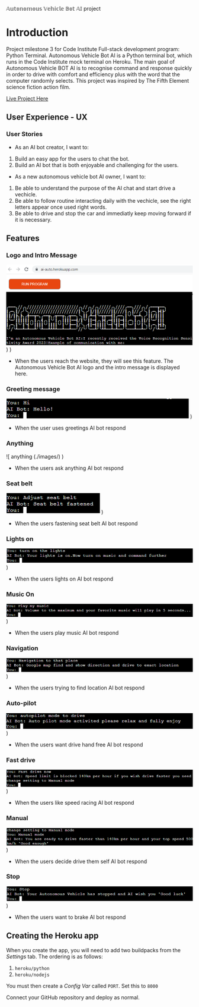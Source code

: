 𝔸𝕦𝕥𝕠𝕟𝕠𝕞𝕠𝕦𝕤 𝕍𝕖𝕙𝕚𝕔𝕝𝕖 𝔹𝕠𝕥 𝔸𝕀
project


# Introduction

Project milestone 3 for Code Institute Full-stack development program: Python Terminal.
Autonomous Vehicle Bot AI is a Python terminal bot, which runs in the Code Institute mock terminal on Heroku. The main goal of Autonomous Vehicle BOT AI is to recognise command and response quickly  in order to drive with comfort and efficiency plus with the word that the computer randomly selects. This project was inspired by The Fifth Element science fiction action film.

[Live Project Here](https://ai-auto.herokuapp.com/)

## User Experience - UX

### User Stories

* As an AI bot creator, I want to:
  
1. Build an easy app for the users to chat the bot.
2. Build an AI bot that is both enjoyable and challenging for the users.
   
* As a new autonomous vehicle bot AI owner, I want to:

1. Be able to understand the purpose of the AI chat and start drive a vechicle.
2. Be able to follow routine interacting daily with the vechicle, see the right letters appear once used right words.
3. Be able to drive and stop the car and immediatly keep moving forward if it is necessary.


## Features

### Logo and Intro Message

![Logo and Intro Message](./images/MAIN.png)
)
)

* When the users reach the website, they will see this feature. The Autonomous Vehicle Bot AI logo and the intro message is displayed here.

### Greeting message
![ Greeting message](./images/Greeting.png)
)

* When the user uses greetings AI bot respond 

### Anything
![ anything (./images/)
)

* When the users ask anything AI bot respond

### Seat belt
![ Adjust Seat belt](./images/seat.png)
)

* When the users fastening seat belt AI bot respond

### Lights on
![ lights on](./images/lights.png)
)

* When the users lights on AI bot respond

### Music On
![Music play](./images/music.png)
)

* When the users play music AI bot respond

### Navigation
![ navigation](./images/navigation.png)
)

* When the users trying to find location AI bot respond

### Auto-pilot
![ autopilot](./images/autopilot.png)
)

* When the users want drive hand free AI bot respond

### Fast drive
![ fast](./images/fastspeed.png)
)

* When the users like speed racing AI bot respond

### Manual
![ manual mode](./images/manual.png)
)

* When the users decide drive them self AI bot respond

### Stop
![ stop](./images/stop.png)
)

* When the users want to brake AI bot respond

## Creating the Heroku app

When you create the app, you will need to add two buildpacks from the _Settings_ tab. The ordering is as follows:

1. `heroku/python`
2. `heroku/nodejs`

You must then create a _Config Var_ called `PORT`. Set this to `8000`

Connect your GitHub repository and deploy as normal.

## 

